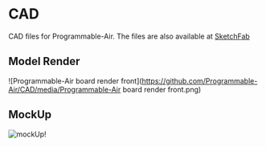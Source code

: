 # CAD

CAD files for Programmable-Air. The files are also available at [SketchFab](https://sketchfab.com/programmable-air/models)

## Model Render

![Programmable-Air board render front](https://github.com/Programmable-Air/CAD/media/Programmable-Air board render front.png)

## MockUp

![mockUp!](https://github.com/Programmable-Air/CAD/media/mockUp.png)
